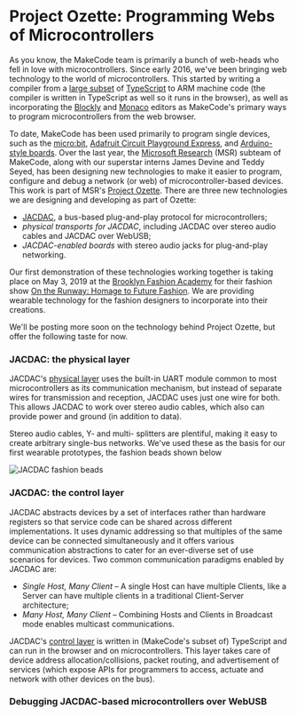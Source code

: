 # Project Ozette: Programming Webs of Microcontrollers

As you know, the MakeCode team is primarily a bunch of web-heads who fell in love with
microcontrollers. Since early 2016, we've been bringing web technology to the world of microcontrollers. This started
by writing a compiler from a [large subset](/language) of [TypeScript](http://www.typescriptlang.org/) 
to ARM machine code (the compiler is written in TypeScript as well so it runs in the browser), 
as well as incorporating the [Blockly](https://developers.google.com/blockly/) and [Monaco](https://microsoft.github.io/monaco-editor/index.html) 
editors as MakeCode's primary ways to program microcontrollers from the web browser.

To date, MakeCode has been used primarily to program single devices, 
such as the [micro:bit](https://makecode.microbit.org), 
[Adafruit Circuit Playground Express](https://makecode.adafruit.com), 
and [Arduino-style boards](https://maker.makecode.com).
Over the last year, the [Microsoft Research](https://research.microsoft.com) (MSR) subteam of MakeCode, 
along with our superstar interns James Devine and Teddy Seyed, 
has been designing new technologies to make it easier
to program, configure and debug a network (or web) of microcontroller-based devices.
This work is part of MSR's 
[Project Ozette](https://www.microsoft.com/en-us/research/project/ozette/).
There are three new technologies we are designing and developing as part of Ozette:
- [JACDAC](https://jacdac.org), a bus-based plug-and-play protocol for microcontrollers; 
- *physical transports for JACDAC*, including JACDAC over stereo audio cables and JACDAC over WebUSB;
- *JACDAC-enabled boards* with stereo audio jacks for plug-and-play networking.

Our first demonstration of these technologies working together is taking place
on May 3, 2019 at the [Brooklyn Fashion Academy](https://www.bklynlibrary.org/bklyn-fashion-academy)
for their fashion show [On the Runway: Homage to Future Fashion](https://www.eventbrite.com/e/bklyn-fashion-academy-presents-on-the-runway-homage-to-future-fashion-show-tickets-59616896743).
We are providing wearable technology for the fashion designers to incorporate into their creations.

We'll be posting more soon on the technology behind Project Ozette, but offer the following taste for now.

### JACDAC: the physical layer

JACDAC's [physical layer](https://jacdac.org/#physical-layer-specifications) uses the built-in UART module common to most microcontrollers as its communication mechanism, but instead of separate wires for transmission and reception, JACDAC uses just one wire for both.
This allows JACDAC to work over stereo audio cables, which also
can provide power and ground (in addition to data).

Stereo audio cables, Y- and multi- splitters are plentiful, 
making it easy to create arbitrary single-bus networks. We've
used these as the basis for our first wearable prototypes,
the fashion beads shown below

![JACDAC fashion beads](/static/blog/ozette/beads.png)

### JACDAC: the control layer

JACDAC abstracts devices by a set of interfaces rather than hardware registers so that service code can be shared across different implementations. It uses dynamic addressing so that multiples of the same device can be connected simultaneously and it offers various communication abstractions to cater for an ever-diverse set of use scenarios for devices. Two common communication
paradigms enabled by JACDAC are:
- *Single Host, Many Client* – A single Host can have multiple Clients, like a Server can have multiple clients in a traditional Client-Server architecture;
- *Many Host, Many Client* – Combining Hosts and Clients in Broadcast mode enables multicast communications.

JACDAC's [control layer](https://jacdac.org/#control-layer) is written in (MakeCode's subset of) TypeScript and can run in the browser and on microcontrollers. This layer takes care of
device address allocation/collisions, packet routing, and advertisement of services (which expose APIs for programmers
to access, actuate and network with other devices on the bus).

### Debugging JACDAC-based microcontrollers over WebUSB

